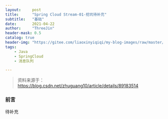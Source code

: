 ```yaml
---
layout:     post
title:      "Spring Cloud Stream-01-挖坑待补充"
subtitle:   "基础"
date:       2021-04-22
author:     "ThreeJin"
header-mask: 0.5
catalog: true
header-img: "https://gitee.com/liaoxinyiqiqi/my-blog-images/raw/master/img/java-redis-bk.png"
tags:
    - Java
    - SpringCloud
    - 消息队列

---
```

> 资料来源于：https://blog.csdn.net/zhuguang10/article/details/89183514

### 前言
待补充